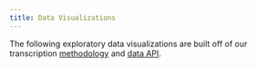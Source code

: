 ```yaml
--- 
title: Data Visualizations
---
```


The following exploratory data visualizations are built off of our transcription [methodology](/methodologies/) and [data API](/api/).